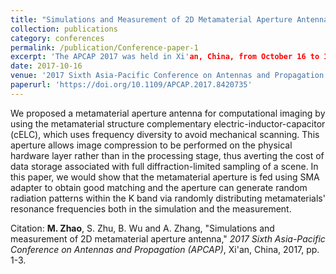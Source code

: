 ```yaml
---
title: "Simulations and Measurement of 2D Metamaterial Aperture Antenna"
collection: publications
category: conferences
permalink: /publication/Conference-paper-1
excerpt: 'The APCAP 2017 was held in Xi'an, China, from October 16 to 19, 2017.'
date: 2017-10-16
venue: '2017 Sixth Asia-Pacific Conference on Antennas and Propagation (APCAP)'
paperurl: 'https://doi.org/10.1109/APCAP.2017.8420735'
---
```


We proposed a metamaterial aperture antenna for computational imaging by using the metamaterial structure complementary electric-inductor-capacitor (cELC), which uses frequency diversity to avoid mechanical scanning. This aperture allows image compression to be performed on the physical hardware layer rather than in the processing stage, thus averting the cost of data storage associated with full diffraction-limited sampling of a scene. In this paper, we would show that the metamaterial aperture is fed using SMA adapter to obtain good matching and the aperture can generate random radiation patterns within the K band via randomly distributing metamaterials' resonance frequencies both in the simulation and the measurement.

Citation: **M. Zhao**, S. Zhu, B. Wu and A. Zhang, &quot;Simulations and measurement of 2D metamaterial aperture antenna,&quot; <i>2017 Sixth Asia-Pacific Conference on Antennas and Propagation (APCAP)</i>, Xi'an, China, 2017, pp. 1-3.
